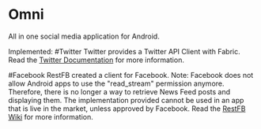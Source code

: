 # Omni
All in one social media application for Android.

Implemented:
#Twitter
Twitter provides a Twitter API Client with Fabric. 
  Read the [Twitter Documentation](https://dev.twitter.com/twitter-kit/android/api) for more information.  

#Facebook
RestFB created a client for Facebook.
Note: Facebook does not allow Android apps to use the "read_stream" permission anymore. Therefore, there is no longer a way to retrieve News Feed posts and displaying them. The implementation provided cannot be used in an app that is live in the market, unless approved by Facebook.
  Read the [RestFB Wiki](http://restfb.com/) for more information.  
